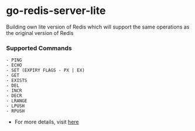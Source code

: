 # go-redis-server-lite
Building own lite version of Redis which will support the same operations as the original version of Redis

### Supported Commands
```
- PING
- ECHO
- SET (EXPIRY FLAGS - PX | EX)
- GET
- EXISTS
- DEL
- INCR
- DECR
- LRANGE
- LPUSH
- RPUSH
```
- For more details, visit [here](https://codingchallenges.fyi/challenges/challenge-redis/)
